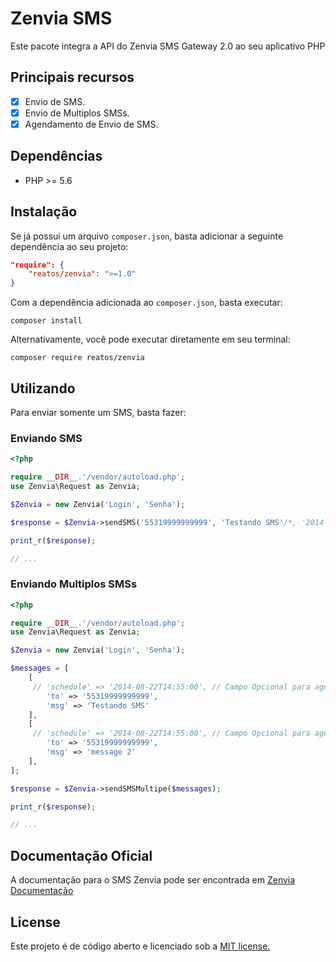 # Zenvia SMS

 Este pacote integra a API do Zenvia SMS Gateway 2.0 ao seu aplicativo PHP
 
## Principais recursos

* [x] Envio de SMS.
* [x] Envio de Multiplos SMSs.
* [x] Agendamento de Envio de SMS.

## Dependências

* PHP >= 5.6 

## Instalação

Se já possui um arquivo `composer.json`, basta adicionar a seguinte dependência ao seu projeto:

```json
"require": {
    "reatos/zenvia": ">=1.0"
}
```

Com a dependência adicionada ao `composer.json`, basta executar:

```
composer install
```

Alternativamente, você pode executar diretamente em seu terminal:

```
composer require reatos/zenvia
```

## Utilizando

Para enviar somente um SMS, basta fazer:

### Enviando SMS

```php
<?php 

require __DIR__.'/vendor/autoload.php';
use Zenvia\Request as Zenvia;

$Zenvia = new Zenvia('Login', 'Senha');

$response = $Zenvia->sendSMS('55319999999999', 'Testando SMS'/*, '2014-08-22T14:55:00' // Campo Opcional para agendar envio */);

print_r($response);

// ...
```

### Enviando Multiplos SMSs

```php
<?php 

require __DIR__.'/vendor/autoload.php';
use Zenvia\Request as Zenvia;

$Zenvia = new Zenvia('Login', 'Senha');

$messages = [
    [
     // 'schedule' => '2014-08-22T14:55:00', // Campo Opcional para agendar envio
        'to' => '55319999999999',
        'msg' => 'Testando SMS'
    ],
    [
     // 'schedule' => '2014-08-22T14:55:00', // Campo Opcional para agendar envio
        'to' => '55319999999999',        
        'msg' => 'message 2'
    ],
];

$response = $Zenvia->sendSMSMultipe($messages);

print_r($response);

// ...
```
 
## Documentação Oficial

A documentação para o SMS Zenvia pode ser encontrada em [Zenvia Documentação](https://zenviasms.docs.apiary.io/)
 
 ## License
 
Este projeto é de código aberto e licenciado sob a [MIT license.](https://opensource.org/licenses/MIT)
